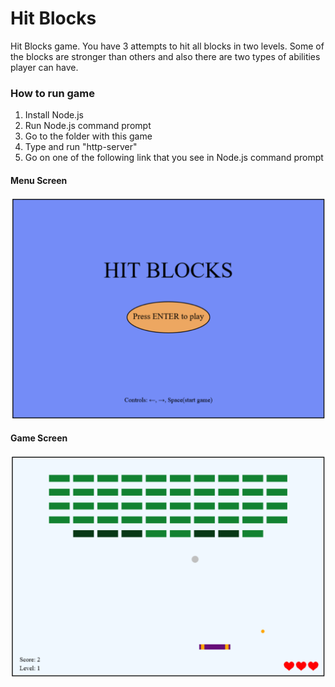 # Hit Blocks

Hit Blocks game. You have 3 attempts to hit all blocks in two levels. Some of the blocks are stronger than others and also there are two types of abilities player can have.

### How to run game
1. Install Node.js
2. Run Node.js command prompt
3. Go to the folder with this game
4. Type and run "http-server"
5. Go on one of the following link that you see in Node.js command prompt

#### Menu Screen
![](img/menu.png)

#### Game Screen
![](img/game.png)
